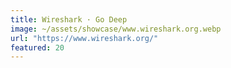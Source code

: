 ```yaml
---
title: Wireshark · Go Deep
image: ~/assets/showcase/www.wireshark.org.webp
url: "https://www.wireshark.org/"
featured: 20
---
```


